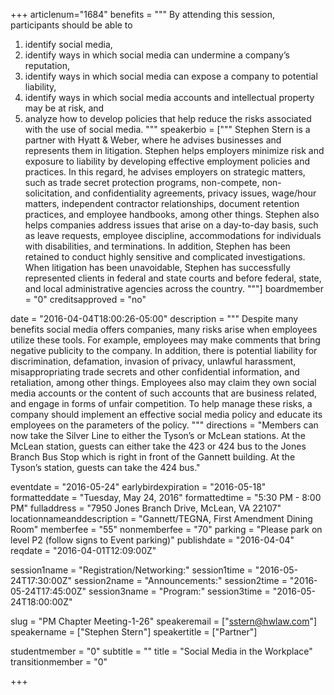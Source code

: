 +++
articlenum="1684"
benefits = """
By attending this session, participants should be able to 

1. identify social media, 
2. identify ways in which social media can undermine a company’s reputation, 
3. identify ways in which social media can expose a company to potential liability, 
4. identify ways in which social media accounts and intellectual property may be at risk, and 
5. analyze how to develop policies that help reduce the risks associated with the use of social media.
"""
speakerbio = ["""
Stephen Stern is a partner with Hyatt & Weber, where he advises businesses and represents them in litigation.  Stephen helps employers minimize risk and exposure to liability by developing effective employment policies and practices.  In this regard, he advises employers on strategic matters, such as trade secret protection programs, non-compete, non-solicitation, and confidentiality agreements, privacy issues, wage/hour matters, independent contractor relationships, document retention practices, and employee handbooks, among other things.  Stephen also helps companies address issues that arise on a day-to-day basis, such as leave requests, employee discipline, accommodations for individuals with disabilities, and terminations.  In addition, Stephen has been retained to conduct highly sensitive and complicated investigations.  When litigation has been unavoidable, Stephen has successfully represented clients in federal and state courts and before federal, state, and local administrative agencies across the country.
"""]
boardmember = "0"
creditsapproved = "no"

date = "2016-04-04T18:00:26-05:00"
description = """
Despite many benefits social media offers companies, many risks arise when employees utilize these tools.  For example, employees may make comments that bring negative publicity to the company.  In addition, there is potential liability for discrimination, defamation, invasion of privacy, unlawful harassment, misappropriating trade secrets and other confidential information, and retaliation, among other things.  Employees also may claim they own social media accounts or the content of such accounts that are business related, and engage in forms of unfair competition.  To help manage these risks, a company should implement an effective social media policy and educate its employees on the parameters of the policy.
"""
directions = "Members can now take the Silver Line to either the Tyson’s or McLean stations. At the McLean station, guests can either take the 423 or 424 bus to the Jones Branch Bus Stop which is right in front of the Gannett building. At the Tyson’s station, guests can take the 424 bus."

eventdate = "2016-05-24"
earlybirdexpiration = "2016-05-18"
formatteddate = "Tuesday, May 24, 2016"
formattedtime = "5:30 PM - 8:00 PM"
fulladdress = "7950 Jones Branch Drive, McLean, VA 22107"
locationnameanddescription = "Gannett/TEGNA, First Amendment Dining Room"
memberfee = "55"
nonmemberfee = "70"
parking = "Please park on level P2 (follow signs to Event parking)"
publishdate = "2016-04-04"
reqdate = "2016-04-01T12:09:00Z"

session1name = "Registration/Networking:"
session1time = "2016-05-24T17:30:00Z"
session2name = "Announcements:"
session2time = "2016-05-24T17:45:00Z"
session3name = "Program:"
session3time = "2016-05-24T18:00:00Z"

slug = "PM Chapter Meeting-1-26"
speakeremail = ["sstern@hwlaw.com"]
speakername = ["Stephen Stern"]
speakertitle = ["Partner"]

studentmember = "0"
subtitle = ""
title = "Social Media in the Workplace"
transitionmember = "0"

+++

